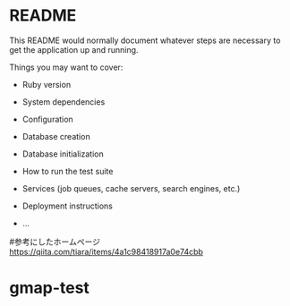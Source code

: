 # README

This README would normally document whatever steps are necessary to get the
application up and running.

Things you may want to cover:

* Ruby version

* System dependencies

* Configuration

* Database creation

* Database initialization

* How to run the test suite

* Services (job queues, cache servers, search engines, etc.)

* Deployment instructions

* ...

#参考にしたホームページ
https://qiita.com/tiara/items/4a1c98418917a0e74cbb
# gmap-test
